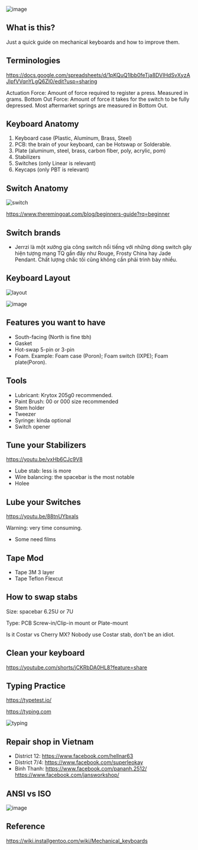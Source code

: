 ![image](https://github.com/wentallout/keyboard/assets/76118931/fcd7ac2a-83d8-4612-92f7-54c76776d7b7)

## What is this?

Just a quick guide on mechanical keyboards and how to improve them.

## Terminologies

https://docs.google.com/spreadsheets/d/1pKQuQ1lbb0feTja8DVIHdSvXyzAJlpfVVqnYLgQ6ZI0/edit?usp=sharing

Actuation Force: Amount of force required to register a press. Measured in grams.
Bottom Out Force: Amount of force it takes for the switch to be fully depressed. Most aftermarket springs are measured in Bottom Out.

## Keyboard Anatomy

1. Keyboard case (Plastic, Aluminum, Brass, Steel)
2. PCB: the brain of your keyboard, can be Hotswap or Solderable.
3. Plate (aluminum, steel, brass, carbon fiber, poly, acrylic, pom)
4. Stabilizers
5. Switches (only Linear is relevant)
6. Keycaps (only PBT is relevant)

## Switch Anatomy

![switch](https://github.com/wentallout/keyboard/assets/76118931/ef8fb35f-75ff-4eb4-9bab-9efb5099fcd7)


https://www.theremingoat.com/blog/beginners-guide?rq=beginner

## Switch brands

- Jerrzi là một xưởng gia công switch nổi tiếng với những dòng switch gây hiện tượng mạng TQ gần đây như Rouge, Frosty China hay Jade Pendant. Chất lượng chắc tôi cũng không cần phải trình bày nhiều.


## Keyboard Layout

![layout](https://github.com/wentallout/keyboard/assets/76118931/075f6d98-1589-4fdf-ade9-bd0e002b0ce6)

![image](https://github.com/wentallout/keyboard/assets/76118931/5ec04f73-79fa-4199-b039-db3af1fd22f7)


## Features you want to have

- South-facing (North is fine tbh)
- Gasket
- Hot-swap 5-pin or 3-pin
- Foam. Example: Foam case (Poron); Foam switch (IXPE); Foam plate(Poron).

## Tools

- Lubricant: Krytox 205g0 recommended.
- Paint Brush: 00 or 000 size recommended
- Stem holder
- Tweezer
- Syringe: kinda optional
- Switch opener

## Tune your Stabilizers

https://youtu.be/vxHb6CJc9V8

- Lube stab: less is more
- Wire balancing: the spacebar is the most notable
- Holee

## Lube your Switches

https://youtu.be/88tnUYbxaIs

Warning: very time consuming.

- Some need films

## Tape Mod

- Tape 3M 3 layer
- Tape Teflon Flexcut

## How to swap stabs

Size: spacebar 6.25U or 7U

Type: PCB Screw-in/Clip-in mount or Plate-mount

Is it Costar vs Cherry MX? Nobody use Costar stab, don't be an idiot.

## Clean your keyboard

https://youtube.com/shorts/jCKRbDA0HL8?feature=share

## Typing Practice

https://typetest.io/

https://typing.com

![typing](https://github.com/wentallout/keyboard/assets/76118931/54736990-8e7a-44f2-b383-5e393736399a)

## Repair shop in Vietnam

- District 12: https://www.facebook.com/hellnar63
- District 7/4: https://www.facebook.com/superleokay
- Binh Thanh:
https://www.facebook.com/pananh.2512/
https://www.facebook.com/jansworkshop/

## ANSI vs ISO

![image](https://github.com/wentallout/keyboard/assets/76118931/bd902ba3-004c-4f60-9278-9555b1a8611b)



## Reference

https://wiki.installgentoo.com/wiki/Mechanical_keyboards

